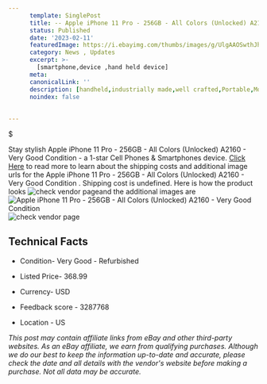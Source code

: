 ```yaml
---
      template: SinglePost
      title: -- Apple iPhone 11 Pro - 256GB - All Colors (Unlocked) A2160 - Very Good Condition 
      status: Published
      date: '2023-02-11'
      featuredImage: https://i.ebayimg.com/thumbs/images/g/UlgAAOSwthJhE782/s-l225.jpg
      category: News , Updates
      excerpt: >-
        [smartphone,device ,hand held device]
      meta:
      canonicalLink: ''
      description: [handheld,industrially made,well crafted,Portable,Mobile,Compact,Convenient,Lightweight,Maneuverable,Man-portable,Miniature,Carriable,Hand-held,Light,Holdable,Transportable,Mobile device,Pocket-sized,On-the-go,Wireless,Cordless,Compact size,Convenient size, smartphone,device ,hand held device]
      noindex: false
      
        
---
```

$

Stay stylish Apple iPhone 11 Pro - 256GB - All Colors (Unlocked) A2160 - Very Good Condition  - a 1-star Cell Phones & Smartphones device. [Click Here](https://www.ebay.com/itm/174911456075?hash=item28b989034b%3Ag%3AUlgAAOSwthJhE782&mkevt=1&mkcid=1&mkrid=711-53200-19255-0&campid=%253CePNCampaignId%253E&customid=%253CreferenceId%253E&toolid=10049) to read more to learn about the shipping costs and additional image urls for the Apple iPhone 11 Pro - 256GB - All Colors (Unlocked) A2160 - Very Good Condition . Shipping cost is undefined. Here is how the product looks ![check vendor page](https://i.ebayimg.com/thumbs/images/g/UlgAAOSwthJhE782/s-l225.jpg)and the additional images are![Apple iPhone 11 Pro - 256GB - All Colors (Unlocked) A2160 - Very Good Condition ](https://i.ebayimg.com/images/g/UlgAAOSwthJhE782/s-l960.jpg)![check vendor page](https://origin-galleryplus.ebayimg.com/ws/web/174911456075_2_0_1/225x225.jpg)



 ## Technical Facts 



     
      

 - Condition- Very Good - Refurbished 


      

 - Listed Price- 368.99 


      

 - Currency- USD 


      

 - Feedback score - 3287768 


      

 - Location - US 


      
      

 *_This post may contain affiliate links from eBay and other third-party websites. As an eBay affiliate, we earn from qualifying purchases. Although we do our best to keep the information up-to-date and accurate, please check the date and all details with the vendor's website before making a purchase. Not all data may be accurate._*






